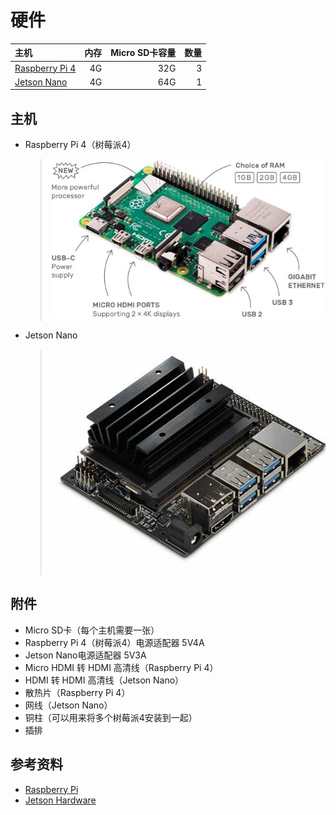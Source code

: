 # 硬件

| 主机                                                                                 | 内存   | Micro SD卡容量 | 数量 |
| :---                                                                                | ----:  | ----:         | ---:|
| [Raspberry Pi 4](https://www.raspberrypi.org/products/raspberry-pi-4-model-b/)      | 4G     | 32G           | 3   |
| [Jetson Nano](https://developer.nvidia.com/embedded/jetson-nano)                    | 4G     | 64G           | 1   |

## 主机
* Raspberry Pi 4（树莓派4）
    > ![](images/raspberry-pi4.jpeg)

* Jetson Nano
    > ![](images/jetson-nano.jpeg)

## 附件
* Micro SD卡（每个主机需要一张）
* Raspberry Pi 4（树莓派4）电源适配器   5V4A
* Jetson Nano电源适配器   5V3A
* Micro HDMI 转 HDMI 高清线（Raspberry Pi 4）
* HDMI 转 HDMI 高清线（Jetson Nano）
* 散热片（Raspberry Pi 4）
* 网线（Jetson Nano）
* 铜柱（可以用来将多个树莓派4安装到一起）
* 插排

## 参考资料
* [Raspberry Pi](https://www.raspberrypi.org/)
* [Jetson Hardware](https://developer.nvidia.com/embedded/develop/hardware)
